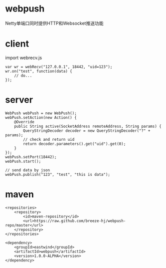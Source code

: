 # webpush
Netty单端口同时提供HTTP和Websocket推送功能

# client
import webrecv.js

	var wr = webRecv("127.0.0.1", 18442, "uid=123");
	wr.on("test", function(data) {
		// do...
	});
	
# server
	WebPush webPush = new WebPush();
	webPush.setAction(new Action() {
		@Override
		public String active(SocketAddress remoteAddress, String params) {
			QueryStringDecoder decoder = new QueryStringDecoder("?" + params);
			// check and return uid
			return decoder.parameters().get("uid").get(0);
		}
	});
	webPush.setPort(18442);
	webPush.start();
	
	// send data by json
	webPush.publish("123", "test", "this is data");

# maven
	<repositories>
		<repository>
			<id>maven-repository</id>
			<url>https://raw.github.com/breeze-hj/webpush-repo/master</url>
		</repository>
	</repositories>
	
	<dependency>
		<groupId>eastwind</groupId>
		<artifactId>webpush</artifactId>
		<version>1.0.0-ALPHA</version>
	</dependency>